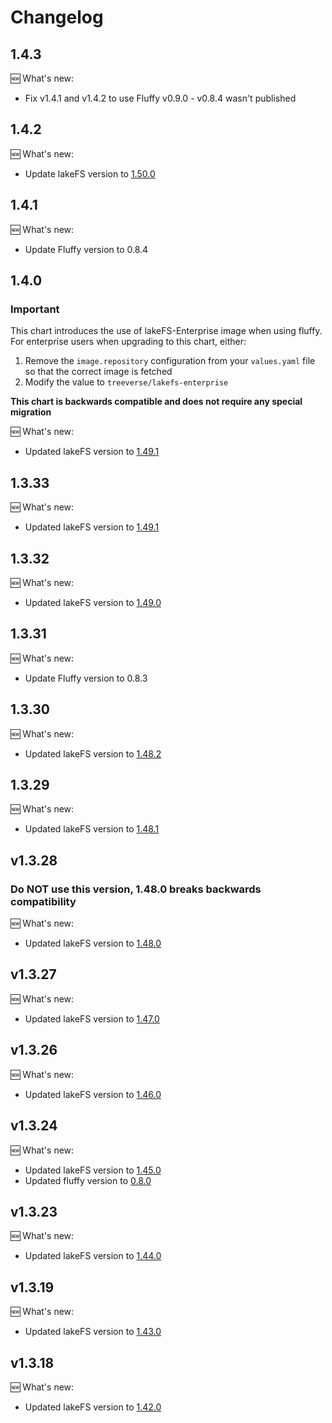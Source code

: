 # Changelog

## 1.4.3

:new: What's new:
- Fix v1.4.1 and v1.4.2 to use Fluffy v0.9.0 - v0.8.4 wasn't published

## 1.4.2

:new: What's new:
- Update lakeFS version to [1.50.0](https://github.com/treeverse/lakeFS/releases/tag/v1.50.0)

## 1.4.1

:new: What's new:
- Update Fluffy version to 0.8.4

## 1.4.0

### Important

This chart introduces the use of lakeFS-Enterprise image when using fluffy.
For enterprise users when upgrading to this chart, either:
1. Remove the `image.repository` configuration from your `values.yaml` file so that the correct image is fetched
2. Modify the value to `treeverse/lakefs-enterprise`

**This chart is backwards compatible and does not require any special migration**

:new: What's new:
- Updated lakeFS version to [1.49.1](https://github.com/treeverse/lakeFS/releases/tag/v1.49.1)

## 1.3.33

:new: What's new:
- Updated lakeFS version to [1.49.1](https://github.com/treeverse/lakeFS/releases/tag/v1.49.1)


## 1.3.32

:new: What's new:
- Updated lakeFS version to [1.49.0](https://github.com/treeverse/lakeFS/releases/tag/v1.49.0)

## 1.3.31

:new: What's new:
- Update Fluffy version to 0.8.3

## 1.3.30

:new: What's new:
- Updated lakeFS version to [1.48.2](https://github.com/treeverse/lakeFS/releases/tag/v1.48.2)

## 1.3.29

:new: What's new:
- Updated lakeFS version to [1.48.1](https://github.com/treeverse/lakeFS/releases/tag/v1.48.1)

## v1.3.28

### Do **NOT** use this version, 1.48.0 breaks backwards compatibility

:new: What's new:
- Updated lakeFS version to [1.48.0](https://github.com/treeverse/lakeFS/releases/tag/v1.48.0)

## v1.3.27

:new: What's new:
- Updated lakeFS version to [1.47.0](https://github.com/treeverse/lakeFS/releases/tag/v1.47.0)

## v1.3.26

:new: What's new:
- Updated lakeFS version to [1.46.0](https://github.com/treeverse/lakeFS/releases/tag/v1.46.0)

## v1.3.24

:new: What's new:
- Updated lakeFS version to [1.45.0](https://github.com/treeverse/lakeFS/releases/tag/v1.45.0)
- Updated fluffy version to [0.8.0](https://github.com/treeverse/fluffy/releases/tag/v0.8.0)

## v1.3.23

:new: What's new:
- Updated lakeFS version to [1.44.0](https://github.com/treeverse/lakeFS/releases/tag/v1.44.0)

## v1.3.19

:new: What's new:
- Updated lakeFS version to [1.43.0](https://github.com/treeverse/lakeFS/releases/tag/v1.43.0)

## v1.3.18

:new: What's new:
- Updated lakeFS version to [1.42.0](https://github.com/treeverse/lakeFS/releases/tag/v1.42.0)

